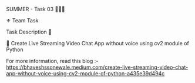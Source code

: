 SUMMER - Task 03 👨🏻‍💻 

⚜️ Team Task

Task Description 📄

📌 Create Live Streaming Video Chat App without voice using cv2 module of Python

For more information, read this blog :- 
https://bhaveshssonewale.medium.com/create-live-streaming-video-chat-app-without-voice-using-cv2-module-of-python-a435e39d494c
